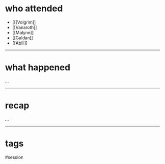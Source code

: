 # who attended

- [[[Volgrim]]
- [[Vanaroth]]
- [[Malynn]]
- [[Galdan]]
- [[Abill]]

---
# what happened

...

---
# recap

...

---
# tags

#session